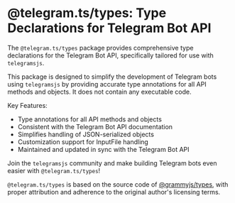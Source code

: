 # @telegram.ts/types: Type Declarations for Telegram Bot API

The `@telegram.ts/types` package provides comprehensive type declarations for the Telegram Bot API, specifically tailored for use with `telegramsjs`.

This package is designed to simplify the development of Telegram bots using `telegramsjs` by providing accurate type annotations for all API methods and objects. It does not contain any executable code.

Key Features:

- Type annotations for all API methods and objects
- Consistent with the Telegram Bot API documentation
- Simplifies handling of JSON-serialized objects
- Customization support for InputFile handling
- Maintained and updated in sync with the Telegram Bot API

Join the `telegramsjs` community and make building Telegram bots even easier with `@telegram.ts/types`!

`@telegram.ts/types` is based on the source code of [@grammyjs/types](https://www.npmjs.com/package/@grammyjs/types?activeTab=readme), with proper attribution and adherence to the original author's licensing terms.
